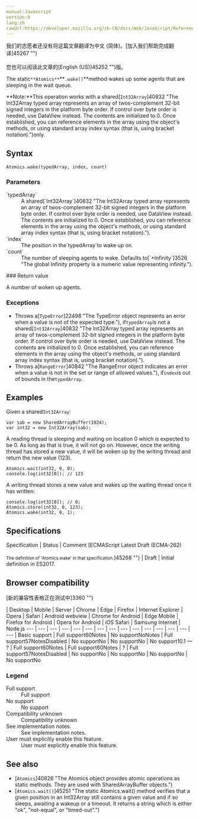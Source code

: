 ```yaml
---
manual:Javascript
version:0
lang:zh
rawUrl:https://developer.mozilla.org/zh-CN/docs/Web/JavaScript/Reference/Global_Objects/Atomics/wake
---
```




<bdi>我们的志愿者还没有将这篇文章翻译为<bdi>中文 (简体)</bdi>。[加入我们帮助完成翻译]45267 "")<br></br>您也可以阅读此文章的[English (US)]45252 "")版。</bdi>






The static`**Atomics**`**`.wake()`**method wakes up some agents that are sleeping in the wait queue.



**Note:**This operation works with a shared[`Int32Array`]40832 "The Int32Array typed array represents an array of twos-complement 32-bit signed integers in the platform byte order. If control over byte order is needed, use DataView instead. The contents are initialized to 0. Once established, you can reference elements in the array using the object's methods, or using standard array index syntax (that is, using bracket notation).")only.



## Syntax<a name="Syntax"></a>

```
Atomics.wake(typedArray, index, count)

```

### Parameters<a name="Parameters"></a>
<dl><dt id=''>`typedArray`</dt><dd>A shared[`Int32Array`]40832 "The Int32Array typed array represents an array of twos-complement 32-bit signed integers in the platform byte order. If control over byte order is needed, use DataView instead. The contents are initialized to 0. Once established, you can reference elements in the array using the object's methods, or using standard array index syntax (that is, using bracket notation).").</dd><dt id=''>`index`</dt><dd>The position in the`typedArray`to wake up on.</dd><dt id=''>`count`</dt><dd>The number of sleeping agents to wake. Defaults to[`+Infinity`]3526 "The global Infinity property is a numeric value representing infinity.").</dd></dl>
### Return value<a name="Return_value"></a>


A number of woken up agents.


### Exceptions<a name="Exceptions"></a>

* Throws a[`TypeError`]22498 "The TypeError object represents an error when a value is not of the expected type."), if`typedArray`is not a shared[`Int32Array`]40832 "The Int32Array typed array represents an array of twos-complement 32-bit signed integers in the platform byte order. If control over byte order is needed, use DataView instead. The contents are initialized to 0. Once established, you can reference elements in the array using the object's methods, or using standard array index syntax (that is, using bracket notation).").
* Throws a[`RangeError`]40842 "The RangeError object indicates an error when a value is not in the set or range of allowed values."), if`index`is out of bounds in the`typedArray`.

## Examples<a name="Examples"></a>


Given a shared`Int32Array`:


```
var sab = new SharedArrayBuffer(1024);
var int32 = new Int32Array(sab);
```


A reading thread is sleeping and waiting on location 0 which is expected to be 0. As long as that is true, it will not go on. However, once the writing thread has stored a new value, it will be woken up by the writing thread and return the new value (123).


```
Atomics.wait(int32, 0, 0);
console.log(int32[0]); // 123
```


A writing thread stores a new value and wakes up the waiting thread once it has written:


```
console.log(int32[0]); // 0;
Atomics.store(int32, 0, 123); 
Atomics.wake(int32, 0, 1);
```

## Specifications<a name="Specifications"></a>

Specification | Status | Comment 
[ECMAScript Latest Draft (ECMA-262)<br></br><small>The definition of &#39;Atomics.wake&#39; in that specification.</small>]45268 "") | Draft | Initial definition in ES2017. 


## Browser compatibility<a name="Browser_compatibility"></a>
[新的兼容性表格正在测试中<i></i>]3360 "")

 | <abbr>Desktop<i></i></abbr> | <abbr>Mobile<i></i></abbr> | <abbr>Server<i></i></abbr> 
 | <abbr>Chrome<i></i></abbr> | <abbr>Edge<i></i></abbr> | <abbr>Firefox<i></i></abbr> | <abbr>Internet Explorer<i></i></abbr> | <abbr>Opera<i></i></abbr> | <abbr>Safari<i></i></abbr> | <abbr>Android webview<i></i></abbr> | <abbr>Chrome for Android<i></i></abbr> | <abbr>Edge Mobile<i></i></abbr> | <abbr>Firefox for Android<i></i></abbr> | <abbr>Opera for Android<i></i></abbr> | <abbr>iOS Safari<i></i></abbr> | <abbr>Samsung Internet<i></i></abbr> | <abbr>Node.js<i></i></abbr> 
 ---  |  ---  |  ---  |  ---  |  ---  |  ---  |  ---  |  ---  |  ---  |  ---  |  ---  |  ---  |  ---  |  ---  |  ---  | 
Basic support | <abbr>Full support</abbr>60<abbr>Notes<i></i></abbr> | <abbr>No support</abbr>No<abbr>Notes<i></i></abbr> | <abbr>Full support</abbr>57<abbr>Notes<i></i></abbr><abbr>Disabled<i></i></abbr> | <abbr>No support</abbr>No | <abbr>No support</abbr>No | <abbr>No support</abbr>10.1 — ? | <abbr>Full support</abbr>60<abbr>Notes<i></i></abbr> | <abbr>Full support</abbr>60<abbr>Notes<i></i></abbr> | <abbr>?</abbr> | <abbr>Full support</abbr>57<abbr>Notes<i></i></abbr><abbr>Disabled<i></i></abbr> | <abbr>No support</abbr>No | <abbr>No support</abbr>No | <abbr>No support</abbr>No | <abbr>No support</abbr>No 


### Legend<a name="Legend"></a>
<dl><dt id=''><abbr>Full support</abbr></dt><dd>Full support</dd><dt id=''><abbr>No support</abbr></dt><dd>No support</dd><dt id=''><abbr>Compatibility unknown</abbr></dt><dd>Compatibility unknown</dd><dt id=''><abbr>See implementation notes.<i></i></abbr></dt><dd>See implementation notes.</dd><dt id=''><abbr>User must explicitly enable this feature.<i></i></abbr></dt><dd>User must explicitly enable this feature.</dd></dl>

## See also<a name="See_also"></a>

* [`Atomics`]40826 "The Atomics object provides atomic operations as static methods. They are used with SharedArrayBuffer objects.")
* [`Atomics.wait()`]45251 "The static Atomics.wait() method verifies that a given position in an Int32Array still contains a given value and if so sleeps, awaiting a wakeup or a timeout. It returns a string which is either "ok", "not-equal", or "timed-out".")



